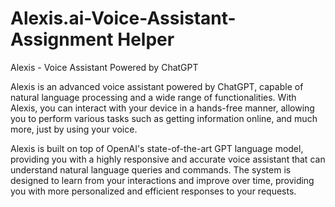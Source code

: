 # Alexis.ai-Voice-Assistant-Assignment Helper
Alexis - Voice Assistant Powered by ChatGPT

Alexis is an advanced voice assistant powered by ChatGPT, capable of natural language processing and a wide range of functionalities. With Alexis, you can interact with your device in a hands-free manner, allowing you to perform various tasks such as getting information online, and much more, just by using your voice.

Alexis is built on top of OpenAI's state-of-the-art GPT language model, providing you with a highly responsive and accurate voice assistant that can understand natural language queries and commands. The system is designed to learn from your interactions and improve over time, providing you with more personalized and efficient responses to your requests.
